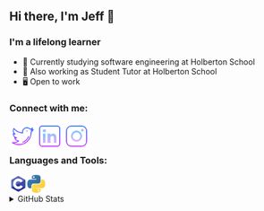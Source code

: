 ## Hi there, I'm Jeff 👋

### I'm a lifelong learner

- 🌱 Currently studying software engineering at Holberton School
- 🔭 Also working as Student Tutor at Holberton School
- :desktop_computer: Open to work

### Connect with me:

[<img align="left" alt="Jeff-28 | Twitter" width="48px" src="/images/twitter_icon.png" />][twitter]
[<img align="left" alt="Jeff-28 | LinkedIn" width="48px" src="/images/linkedin_icon.png" />][linkedin]
[<img align="left" alt="Jeff-28 | Instagram" width="48px" src="/images/instagram_icon.png" />][instagram]

<br />
<br />

### Languages and Tools:

<img align="left" alt="C" width="32px" src="/images/c-programming.png" />
<img align="left" alt="Python" width="32px" src="/images/python.png" />

<br />
<br />

<details>
  <summary>GitHub Stats</summary>
  <a><img width="425" align="center" alt="TopLang" src="https://github-readme-stats.vercel.app/api/top-langs/?username=Jeff-28&layout=compact&hide=perl&theme=tokyonight" /></a>

</details>

<br />
<br />
<br />

[twitter]: https://twitter.com/JeffMartinez28
[instagram]: https://www.instagram.com/jeffmartinez28
[linkedin]: https://www.linkedin.com/in/jeffreymartinez28
